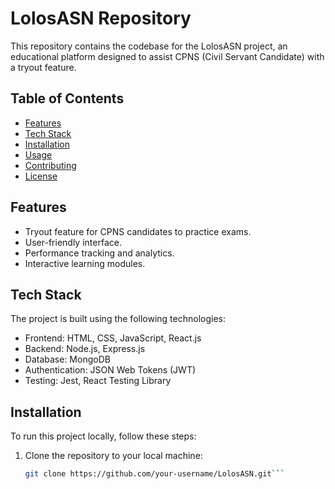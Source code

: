 # LolosASN Repository

This repository contains the codebase for the LolosASN project, an educational platform designed to assist CPNS (Civil Servant Candidate) with a tryout feature.

## Table of Contents

- [Features](#features)
- [Tech Stack](#tech-stack)
- [Installation](#installation)
- [Usage](#usage)
- [Contributing](#contributing)
- [License](#license)

## Features

- Tryout feature for CPNS candidates to practice exams.
- User-friendly interface.
- Performance tracking and analytics.
- Interactive learning modules.

## Tech Stack

The project is built using the following technologies:

- Frontend: HTML, CSS, JavaScript, React.js
- Backend: Node.js, Express.js
- Database: MongoDB
- Authentication: JSON Web Tokens (JWT)
- Testing: Jest, React Testing Library

## Installation

To run this project locally, follow these steps:

1. Clone the repository to your local machine:

   ```bash
   git clone https://github.com/your-username/LolosASN.git```
